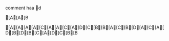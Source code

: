 comment haa
d

[A[A[B





[A[A[A[A[C[A[A[C[A[D[C[B[B[A[C[B[D[A[C[A[D[B[D[B[C[A[D[C[B[B